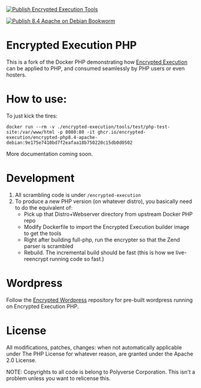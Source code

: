 
[![Publish Encrypted Execution Tools](https://github.com/encrypted-execution/php/actions/workflows/build-tools-publish.yml/badge.svg)](https://github.com/encrypted-execution/php/actions/workflows/build-tools-publish.yml)

[![Publish 8.4 Apache on Debian Bookworm](https://github.com/encrypted-execution/php/actions/workflows/8.4-apache-publish.yml/badge.svg)](https://github.com/encrypted-execution/php/actions/workflows/8.4-apache-publish.yml)

# Encrypted Execution PHP

This is a fork of the Docker PHP demonstrating how [Encrypted Execution](https://encrypted-execution.com) can be applied to PHP, and consumed seamlessly by PHP users or even hosters.

# How to use:

To just kick the tires:
```
docker run --rm -v ./encrypted-execution/tools/test/php-test-site:/var/www/html -p 8080:80 -it ghcr.io/encrypted-execution/encrypted-php8.4-apache-debian:9e175e7410bd7f2eafaa18b750220c15db0d0502  
```

More documentation coming soon.

# Development

1. All scrambling code is under `/encrypted-execution`
2. To produce a new PHP version (on whatever distro), you basically need to do the equivalent of:
    * Pick up that Distro+Webserver directory from upstream Docker PHP repo
    * Modify Dockerfile to import the Encrypted Execution builder image to get the tools
    * Right after building full-php, run the encrypter so that the Zend parser is scrambled
    * Rebuild. The incremental build should be fast (this is how we live-reencrypt running code so fast.)

# Wordpress

Follow the [Encrypted Wordpress](https://github.com/encrypted-execution/wordpress) repository for pre-built wordpress running on Encrypted Execution PHP.

# License

All modifications, patches, changes: when not automatically applicable under The PHP License for whatever reason, are granted under the Apache 2.0 License.

NOTE: Copyrights to all code is belong to Polyverse Corporation. This isn't a problem unless you want to relicense this.

